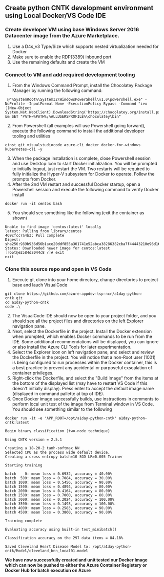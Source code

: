 ## Create python CNTK development environment using Local Docker/VS Code IDE

### Create developer VM using base Windows Server 2016 Datacenter image from the Azure Marketplace.
1. Use a D4s_v3 Type/Size which supports nested virtualization needed for Docker
2. Make sure to enable the RDP(3389) inbound port
3. Use the remaining defaults and create the VM

### Connect to VM and add required development tooling
1. From the Windows Command Prompt, install the Chocolatey Package Manager by running the following command:
```
 @"%SystemRoot%\System32\WindowsPowerShell\v1.0\powershell.exe" -NoProfile -InputFormat None -ExecutionPolicy Bypass -Command "iex ((New-Object System.Net.WebClient).DownloadString('https://chocolatey.org/install.ps1'))" && SET "PATH=%PATH%;%ALLUSERSPROFILE%\chocolatey\bin" 
 ```
 2. From Powershell (all examples will use Powershell going forward), execute the following command to install the additional developer tooling and utilities
 ```
 cinst git visualstudiocode azure-cli docker docker-for-windows kubernetes-cli -y
 ```
 3. When the package installation is complete, close Powershell session and use Desktop Icon to start Docker initialization.  You will be prompted to initially logout, just restart the VM.  Two restarts will be required to fully initialize the Hyper-V subsystem for Docker to operate.  Follow the prompts from Docker.  
 4. After the 2nd VM restart and successful Docker startup, open a Powershell session and execute the following command to verify Docker install
 ```
 docker run -it centos bash
 ```
 5. You should see something like the following (exit the container as shown)
 ```
Unable to find image 'centos:latest' locally
latest: Pulling from library/centos
469cfcc7a4b3: Pull complete
Digest: sha256:989b936d56b1ace20ddf855a301741e52abca38286382cba7f44443210e96d16
Status: Downloaded newer image for centos:latest
[root@e2584d2044c8 /]# exit
exit
```
 ### Clone this source repo and open in VS Code
 1. Execute git clone into your home directory, change directories to project base and lauch VisualCode
 ```
 git clone https://github.com/azure-appdev-tsp-ncr/a1day-python-cntk.git
 cd a1day-python-cntk
 code .\
 ```
 2. The VisualCode IDE should now be open to your project folder, and you should see all the project files and directories on the left Explorer navigation pane.
 3. Next, select the Dockerfile in the project.  Install the Docker extension when prompted, which enables Docker commands to be run from the IDE.  Some additional recommendations will be displayed, you can ignore or also install the Azure CLI Tools for later experimentation.
 4. Select the Explorer icon on left navigation pane, and select and review the Dockerfile in the project.  You will notice that a non-Root user (1001) is being configured to run processes within the Docker container, this is a best practice to prevent any accidental or purposeful exscalation of container privileges.
 5. Right-click the Dockerfile, and select the "Build Image" from the items at the bottom of the displayed list (may have to restart VS Code if this doesn't initially display).  Press enter to accept the default image name (displayed in command pallette at top of IDE).
 6. Once Docker image successfully builds, use instructions in comments to perform local unit test of the image from Terminal window in VS Code.  You should see something similar to the following
 ```
docker run -it -e 'APP_ROOT=/opt/a1day-python-cntk' a1day-python-cntk:latest

Begin binary classification (two-node technique)

Using CNTK version = 2.5.1

Creating a 18-20-2 tanh-softmax NN
Selected CPU as the process wide default device.
Creating a cross entropy batch=10 SGD LR=0.005 Trainer

Starting training

batch    0: mean loss = 0.6932, accuracy = 40.00%
batch  500: mean loss = 0.7084, accuracy = 30.00%
batch 1000: mean loss = 0.5456, accuracy = 90.00%
batch 1500: mean loss = 0.4894, accuracy = 80.00%
batch 2000: mean loss = 0.4164, accuracy = 80.00%
batch 2500: mean loss = 0.7000, accuracy = 80.00%
batch 3000: mean loss = 0.2024, accuracy = 100.00%
batch 3500: mean loss = 0.1493, accuracy = 100.00%
batch 4000: mean loss = 0.2583, accuracy = 90.00%
batch 4500: mean loss = 0.3860, accuracy = 90.00%

Training complete

Evaluating accuracy using built-in test_minibatch()

Classification accuracy on the 297 data items = 84.18%

Saved Cleveland Heart Disease Model to: /opt/a1day-python-cntk/Model/cleveland_bnn_local01.model
```

**We have now successfully created and unit tested our Docker Image which can now be pushed to either the Azure Container Registery or Docker Hub for batch execution on Azure**

